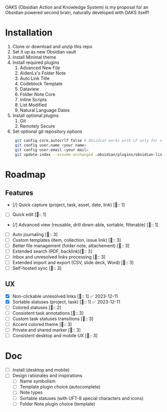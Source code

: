 OAKS (Obsidian Action and Knowledge System) is my proposal for an Obsidian powered second brain, naturally developed with OAKS itself!

# Installation

1. Clone or download and unzip this repo
2. Set it up as new Obsidian vault
3. Install Minimal theme
4. Install required plugins
    1. Advanced New File
    2. AidenLx's Folder Note
    3. Auto Link Title
    4. Codeblock Template
    5. Dataview
    6. Folder Note Core
    7. Inline Scripts
    8. List Modified
    9. Natural Language Dates
5. Install optional plugins
    1. Git
    2. Remotely Secure
6. Set optional git repository options
   ```bash
    git config core.autocrlf false # Obsidian works with LF only for now
    git config user.name <your name>
    git config user.email <your mail>
    git update-index --assume-unchanged .obsidian/plugins/obsidian-list-modified/data.json # Tracked notes are stored in plugin settings for now
    ```

# Roadmap

## Features

- [/] Quick capture (project, task, asset, date, link) [🏅:: 1]
- [ ] Quick edit [🏅:: 1]
- [/] Advanced view (reusable, drill down-able, sortable, filterable) [🏅:: 1]
- [ ] Auto journaling [🏅:: 3]
- [ ] Custom templates (item, collection, issue link) [🏅:: 3]
- [ ] Better file management (folder note, attachement) [🏅:: 3]
- [ ] Extended search (PDF, backlink)[🏅:: 3]
- [ ] Inbox and unresolved links processing [🏅:: 3]
- [ ] Extended import and export (CSV, slide deck, Word) [🏅:: 3]
- [ ] Self-hosted sync [🏅:: 3]

## UX

- [x] Non-clickable unresolved links [🏅:: 1] ✅ 2023-12-11
- [x] Sortable statuses (project, task) [🏅:: 1] ✅ 2023-12-11
- [ ] Colored statuses [🏅:: 2]
- [ ] Consistent task annotations [🏅:: 3]
- [ ] Custom task statuses transitions [🏅:: 3]
- [ ] Accent colored theme [🏅:: 3]
- [ ] Private and shared marker [🏅:: 3]
- [ ] Consistent desktop and mobile UX [🏅:: 3]

# Doc

- [ ] Install (desktop and mobile)
- [ ] Design rationales and inspirations
    - [ ] Name symbolism
    - [ ] Template plugin choice (autocomplete)
    - [ ] Note types
    - [ ] Sortable statuses (with UFT-8 special characters and icons)
    - [ ] Folder Note plugin choice (template)